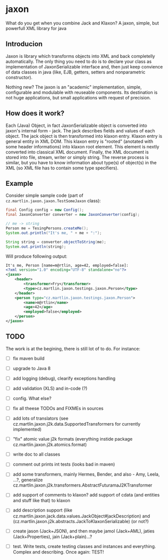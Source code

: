 # jaxon
What do you get when you combine Jack and Klaxon? A jaxon, simple, but powerfull XML library for java

## Introducion
Jaxon is library which transforms objects into XML and back completelly automatically. The only thing you need to do is to declare your class as implementation of JaxonSerializable interface and, then just keep convience of data classes in java (like, EJB, getters, setters and nonparametric constructor).

Nothing new? The jaxon is an "academic" implementation, simple, configurable and modulable with reuseable components. Its destination is not huge applications, but small applications with request of precision.

## How does it work?
Each (Java) Object, in fact JaxonSerializable object is converted into jaxon's internal form - jack. The jack describes fields and values of each object. The jack object is then transformed into klaxon entry. Klaxon entry is general entity in XML DOM. This klaxon entry is "rooted" (anotated with some header informations) into klaxon root element. This element is nextly converted into classical XML document. Finally, the XML document is stored into file, stream, writer or simply string.
The reverse process is similar, but you have to know information about type(s) of object(s) in the XML (so XML file has to contain some type specifiers).


## Example
Consider simple sample code (part of `cz.martlin.jaxon.jaxon.TestSomeJaxon` class):
```java
final Config config = new Config();
final JaxonConverter converter = new JaxonConverter(config);

// me -> string
Person me = TesingPersons.createMe();
System.out.println("It's me, " + me + ":");

String string = converter.objectToString(me);
System.out.println(string);
```

Will produce following output:
```xml
It's me, Person [name=m@rtlin, age=42, employed=false]:
<?xml version="1.0" encoding="UTF-8" standalone="no"?>
<jaxon>
	<header>
		<transformer>Fry</transformer>
		<type>cz.martlin.jaxon.testings.jaxon.Person</type>
	</header>
	<person type="cz.martlin.jaxon.testings.jaxon.Person">
		<name>m@rtlin</name>
		<age>42</age>
		<employed>false</employed>
	</person>
</jaxon>
```

## TODO
The work is at the begining, there is still lot of to do. For instance:
 - [ ] fix maven build
 - [ ] upgrade to Java 8
 - [ ] add logging (debug), clearify exceptions handling
 - [ ] add validation (XLS) and in-code (?)
 - [ ] config. What else?
 - [ ] fix all theese TODOs and FIXMEs in sources
 - [ ] add lots of translators (see cz.martlin.jaxon.j2k.data.SupportedTransformers for currently implemented)
 - [ ] "fix" atomic value j2k formats (everything instide package cz.martlin.jaxon.j2k.atomics.format)
 - [ ] write doc to all classes
 - [ ] comment out prints int tests (looks bad in maven)
 - [ ] add some transformers, mainly Hermes, Bender, and also - Amy, Leela, ...?, generalize cz.martlin.jaxon.j2k.transformers.AbstractFuturamaJ2KTransformer
 - [ ] add support of comments to klaxon? add support of cdata (and entities and stuff like that) to klaxon
 - [ ] add description support (like cz.martlin.jaxon.jack.data.values.JackObject#jackDescription) and (cz.martlin.jaxon.j2k.abstracts.JackToKlaxonSerializable) (or not?)
 - [ ] create jason (Jack+JSON), and then maybe jamol (Jack+AML), jaties (Jack+Properties), jain (Jack+plain)...?
 - [ ] test. Write tests, create testing classes and instances and everything. Complex and describing. Once again: TEST!

